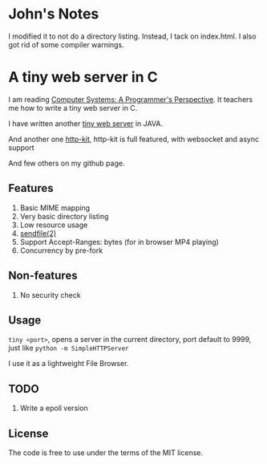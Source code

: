 John's Notes
============

I modified it to not do a directory listing. Instead, I tack on index.html. I also
got rid of some compiler warnings.

A tiny web server in C
======================

I am reading
[Computer Systems: A Programmer's Perspective](http://csapp.cs.cmu.edu/).
It teachers me how to write a tiny web server in C.

I have written another
[tiny web server](https://github.com/shenfeng/nio-httpserver) in JAVA.

And another one [http-kit](https://github.com/http-kit/http-kit), http-kit is full featured, with websocket and async support

And few others on my github page.

Features
--------

1. Basic MIME mapping
2. Very basic directory listing
3. Low resource usage
4. [sendfile(2)](http://kernel.org/doc/man-pages/online/pages/man2/sendfile.2.html)
5. Support Accept-Ranges: bytes (for in browser MP4 playing)
6. Concurrency by pre-fork

Non-features
------------

1. No security check

Usage
-----

`tiny <port>`, opens a server in the current directory, port
default to 9999, just like `python -m SimpleHTTPServer`

I use it as a lightweight File Browser.


TODO
----

1. Write a epoll version


License
-------

The code is free to use under the terms of the MIT license.
